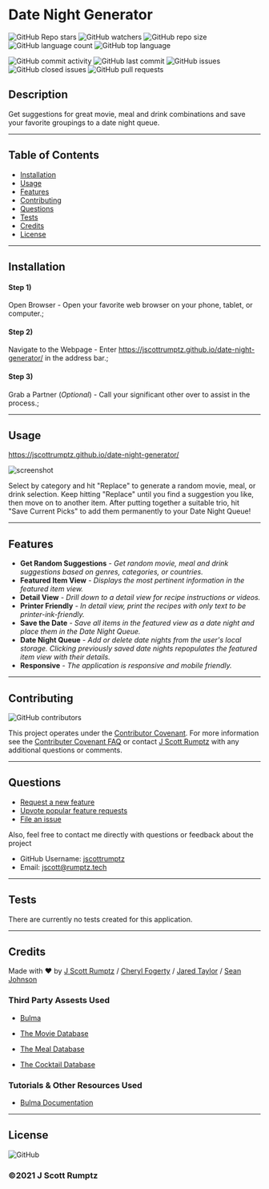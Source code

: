 # Date Night Generator
    
![GitHub Repo stars](https://img.shields.io/github/stars/jscottrumptz/date-night-generator?style=social)
![GitHub watchers](https://img.shields.io/github/watchers/jscottrumptz/date-night-generator?style=social)
![GitHub repo size](https://img.shields.io/github/repo-size/jscottrumptz/date-night-generator)
![GitHub language count](https://img.shields.io/github/languages/count/jscottrumptz/date-night-generator)
![GitHub top language](https://img.shields.io/github/languages/top/jscottrumptz/date-night-generator)

![GitHub commit activity](https://img.shields.io/github/commit-activity/m/jscottrumptz/date-night-generator)
![GitHub last commit](https://img.shields.io/github/last-commit/jscottrumptz/date-night-generator)
![GitHub issues](https://img.shields.io/github/issues-raw/jscottrumptz/date-night-generator)
![GitHub closed issues](https://img.shields.io/github/issues-closed-raw/jscottrumptz/date-night-generator)
![GitHub pull requests](https://img.shields.io/github/issues-pr-raw/jscottrumptz/date-night-generator)

## Description
Get suggestions for great movie, meal and drink combinations and save your favorite groupings to a date night queue.  

---
## Table of Contents


* [Installation](#installation)
* [Usage](#usage)
* [Features](#features)
* [Contributing](#contributing)
* [Questions](#questions)
* [Tests](#tests)
* [Credits](#credits)
* [License](#license)

---

## Installation
#### Step 1)
Open Browser - Open your favorite web browser on your phone, tablet, or computer.;
#### Step 2)
Navigate to the Webpage - Enter https://jscottrumptz.github.io/date-night-generator/ in the address bar.;
#### Step 3)
Grab a Partner (*Optional*) - Call your significant other over to assist in the process.;


---
## Usage 
https://jscottrumptz.github.io/date-night-generator/

![screenshot](https://user-images.githubusercontent.com/74981245/106368421-efdf1a80-630e-11eb-938c-a2f3f6249f80.png)

Select by category and hit "Replace" to generate a random movie, meal, or drink selection. Keep hitting "Replace" until you find a suggestion you like, then move on to another item. After putting together a suitable trio, hit "Save Current Picks" to add them permanently to your Date Night Queue!


---

## Features
- **Get Random Suggestions** - *Get random movie, meal and drink suggestions based on genres, categories, or countries.*
- **Featured Item View** - *Displays the most pertinent information in the featured item view.*
- **Detail View** - *Drill down to a detail view for recipe instructions or videos.*
- **Printer Friendly** - *In detail view, print the recipes with only text to be printer-ink-friendly.*
- **Save the Date** - *Save all items in the featured view as a date night and place them in the Date Night Queue.*
- **Date Night Queue** - *Add or delete date nights from the user's local storage. Clicking previously saved date nights repopulates the featured item view with their details.*
- **Responsive** - *The application is responsive and mobile friendly.*


---
## Contributing
![GitHub contributors](https://img.shields.io/github/contributors/jscottrumptz/date-night-generator)

This project operates under the [Contributor Covenant](https://www.contributor-covenant.org/version/2/0/code_of_conduct/). For more information see the [Contributer Covenant FAQ](https://www.contributor-covenant.org/faq/) or contact [J Scott Rumptz](mailto:jscott@rumptz.tech?subject=Contribution%20question%20concerning%20date-night-generator) with any additional questions or comments.

---
## Questions

- [Request a new feature](mailto:jscott@rumptz.tech?subject=Feature%20request%20for%20date-night-generator)
- [Upvote popular feature requests](https://github.com/jscottrumptz/date-night-generator/issues?q=is%3Aopen+is%3Aissue+label%3Afeature-request+sort%3Areactions-%2B1-desc)
- [File an issue](https://github.com/jscottrumptz/date-night-generator/issues/new/)

Also, feel free to contact me directly with questions or feedback about the project
- GitHub Username: [jscottrumptz](https://github.com/jscottrumptz)
- Email: [jscott@rumptz.tech](mailto:jscott@rumptz.tech?subject=Question%20about%20date-night-generator)

---
## Tests

There are currently no tests created for this application.

---
## Credits
Made with ❤️ by [J Scott Rumptz](https://github.com/jscottrumptz/) / [Cheryl Fogerty](https://github.com/CherylFogerty) / [Jared Taylor](https://github.com/jmtaylor115) / [Sean Johnson](https://github.com/seanjohnson95)

### Third Party Assests Used
- [Bulma](https://bulma.io/)
                    
- [The Movie Database](https://themoviedb.org)
                    
- [The Meal Database](https://themealdb.com)
                    
- [The Cocktail Database](https://thecocktaildb.com)
                    


### Tutorials & Other Resources Used
- [Bulma Documentation](https://bulma.io/documentation/)
                    


---
## License
![GitHub](https://img.shields.io/github/license/jscottrumptz/date-night-generator)

### ©️2021 J Scott Rumptz

